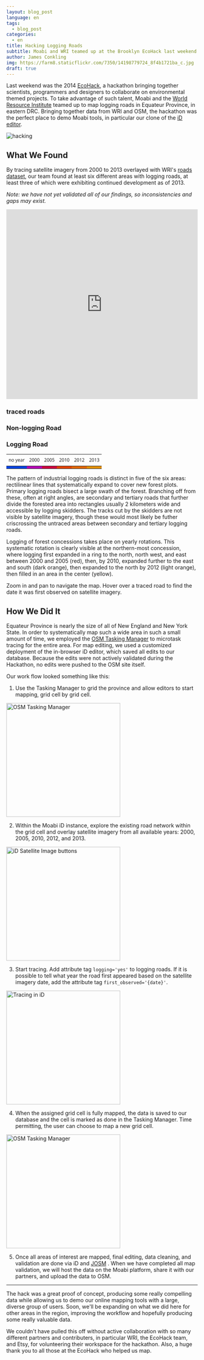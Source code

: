 ```yaml
---
layout: blog_post
language: en
tags:
  - blog_post
categories:
  - en
title: Hacking Logging Roads
subtitle: Moabi and WRI teamed up at the Brooklyn EcoHack last weekend to map logging roads in Equateur Province.  Check out the results.
author: James Conkling
img: https://farm8.staticflickr.com/7350/14198779724_8f4b1721ba_c.jpg
draft: true
---
```


Last weekend was the 2014 [EcoHack](http://ecohack.org/), a hackathon bringing together scientists, programmers and designers to collaborate on environmental themed projects.  To take advantage of such talent, Moabi and the [World Resource Institute](http://www.wri.org/) teamed up to map logging roads in Equateur Province, in eastern DRC.  Bringing together data from WRI and OSM, the hackathon was the perfect place to demo Moabi tools, in particular our clone of the [iD editor](http://learnosm.org/en/editing/id-editor/).

![hacking](https://farm6.staticflickr.com/5573/14012182589_9cd3710a72_c.jpg)

## What We Found

By tracing satellite imagery from 2000 to 2013 overlayed with WRI's [roads dataset](http://www.wri.org/our-work/project/congo-basin-forests/democratic-republic-congo#project-tabs), our team found at least six different areas with logging roads, at least three of which were exhibiting continued development as of 2013.

*Note: we have not yet validated all of our findings, so inconsistencies and gaps may exist.*

<iframe width="100%" height="500px" frameBorder="0" src="http://a.tiles.mapbox.com/v3/helsinki.logging_roads_viz.html"></iframe>

<div class="moabi-legend space-bottom4 active" style="width:360px">
    <div class="col12">
        <h3 class="small center pad0">traced roads</h3>
    </div>
    <div class="pad0x">
        <span class="legend-icon" style="border-bottom: 2px solid #7E7E7E; position: relative; bottom: 6px; width: 27px;"></span>
        <h3 class="micro">Non-logging Road</h3>
    </div>
    <div class="pad0x">
        <span class="legend-icon" style="border-bottom: 2px dotted #7E7E7E; position: relative; bottom: 6px; width: 27px;"></span>
        <h3 class="micro">Logging Road</h3>
    </div>
    <table class="fixed">
        <thead>
            <tr>
                <th class="center" style="font:12px/2em 'Open Sans', sans-serif">no year</th>
                <th class="center" style="font:12px/2em 'Open Sans', sans-serif">2000</th>
                <th class="center" style="font:12px/2em 'Open Sans', sans-serif">2005</th>
                <th class="center" style="font:12px/2em 'Open Sans', sans-serif">2010</th>
                <th class="center" style="font:12px/2em 'Open Sans', sans-serif">2012</th>
                <th class="center" style="font:12px/2em 'Open Sans', sans-serif">2013</th>
            </tr>
        </thead>
        <tbody>
            <tr>
                <td style="background-color: #0044E0;"></td>
                <td style="background-color: #B505B5;"></td>
                <td style="background-color: #CE003F;"></td>
                <td style="background-color: #E14402;"></td>
                <td style="background-color: #E06702;"></td>
                <td style="background-color: #E28F02;"></td>
            </tr>
        </tbody>
    </table>
</div>

The pattern of industrial logging roads is distinct in five of the six areas: rectilinear lines that systematically expand to cover new forest plots.  Primary logging roads bisect a large swath of the forest.  Branching off from these, often at right angles, are secondary and tertiary roads that further divide the forested area into rectangles usually 2 kilometers wide and accessible by logging skidders.  The tracks cut by the skidders are not visible by satellite imagery, though these would most likely be futher criscrossing the untraced areas between secondary and tertiary logging roads.

Logging of forest concessions takes place on yearly rotations.  This systematic rotation is clearly visible at the northern-most concession, where logging first expanded in a ring to the north, north west, and east between 2000 and 2005 (red), then, by 2010, expanded further to the east and south (dark orange), then expanded to the north by 2012 (light orange), then filled in an area in the center (yellow).

Zoom in and pan to navigate the map.  Hover over a traced road to find the date it was first observed on satellite imagery.



## How We Did It

Equateur Province is nearly the size of all of New England and New York State.  In order to systematically map such a wide area in such a small amount of time, we employed the [OSM Tasking Manager](http://tasks.hotosm.org/) to microtask tracing for the entire area.  For map editing, we used a customized deployment of the in-browser iD editor, which saved all edits to our database.  Because the edits were not actively validated during the Hackathon, no edits were pushed to the OSM site itself.

Our work flow looked something like this:

1) Use the Tasking Manager to grid the province and allow editors to start mapping, grid cell by grid cell.

<img class="space-bottom2" src="http://farm6.staticflickr.com/5035/14231717164_8e69dc5135_c.jpg" alt="OSM Tasking Manager" style="height:300px;">

2) Within the Moabi iD instance, explore the existing road network within the grid cell and overlay satellite imagery from all available years: 2000, 2005, 2010, 2012, and 2013.

<img class="space-bottom2" src="http://farm8.staticflickr.com/7323/14169164633_9ee85067c3_c.jpg" alt="iD Satellite Image buttons" style="height:300px;">

3) Start tracing.  Add attribute tag `logging='yes'` to logging roads.  If it is possible to tell what year the road first appeared based on the satellite imagery date, add the attribute tag `first_observed='{date}'`.

<img class="space-bottom2" src="http://farm6.staticflickr.com/5585/14202389466_b35b789e75_c.jpg" alt="Tracing in iD" style="height:300px;">

4) When the assigned grid cell is fully mapped, the data is saved to our database and the cell is marked as done in the Tasking Manager.  Time permitting, the user can choose to map a new grid cell.

<img class="space-bottom2" src="https://farm6.staticflickr.com/5485/14222223531_652dbfee79_c.jpg" alt="OSM Tasking Manager" style="height:300px;">

5) Once all areas of interest are mapped, final editing, data cleaning, and validation are done via iD and [JOSM](https://josm.openstreetmap.de/) .  When we have completed all map validation, we will host the data on the Moabi platform, share it with our partners, and upload the data to OSM.

***

The hack was a great proof of concept, producing some really compelling data while allowing us to demo our online mapping tools with a large, diverse group of users.  Soon, we'll be expanding on what we did here for other areas in the region, improving the workflow and hopefully producing some really valuable data.

We couldn't have pulled this off without active collaboration with so many different partners and contributers, in particular WRI, the EcoHack team, and Etsy, for volunteering their workspace for the hackathon.  Also, a huge thank you to all those at the EcoHack who helped us map.
